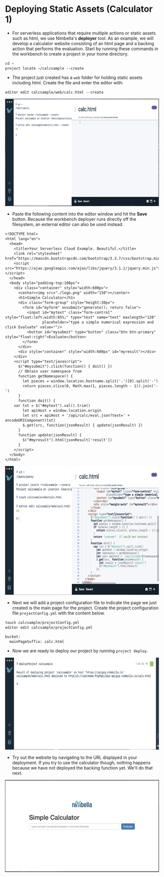 # Deploying Static Assets (Calculator 1)
- For serverless applications that require multiple actions or static assets such as html, we use Nimbella's **deployer** tool. As an example, we will develop a calculator website consisting of an html page and a backing action that performs the evaluation.  Start by running these commands in the workbench to create a project in your home directory.

```
cd ~
project locate ~/calcsample --create
```

- The project just created has a `web` folder for holding static assets including html.  Create the file and enter the editor with:

```
editor edit calcsample/web/calc.html --create
```

<img src="./calc1.png" height=350px>

- Paste the following content into the editor window and hit the **Save** button.  Because the workbench deployer runs directly off the filesystem, an external editor can also be used instead.

```
<!DOCTYPE html>
<html lang="en">
  <head>
    <title>Your Serverless Cloud Example. Beautiful.</title>
    <link rel="stylesheet" href="https://maxcdn.bootstrapcdn.com/bootstrap/3.3.7/css/bootstrap.min.css">
    <script src="https://ajax.googleapis.com/ajax/libs/jquery/3.1.1/jquery.min.js"></script>
  </head>
  <body style="padding-top:100px">
    <div class="container" style="width:600px">
      <center><img src="./logo.png" width="150"></center>
      <h1>Simple Calculator</h1>
      <div class="form-group" style="height:30px">
        <form id="myform" onsubmit="generate(); return false">
          <input id="mytext" class="form-control" style="float:left;width:85%;" type="text" name="text" maxlength="128"
                 placeholder="type a simple numerical expression and click Evaluate" value=""/>
          <button id="mysubmit" type="button" class="btn btn-primary" style="float:right">Evaluate</button>
        </form>
      </div>
      <div style="container" style="width:600px" id="myresult"></div>
    </div>
    <script type="text/javascript">
      $("#mysubmit").click(function() { doit() })
      // Obtain	user namespace from
      function getNamespace() {
        let pieces = window.location.hostname.split('.')[0].split('-')
        return pieces.slice(0, Math.max(1, pieces.length - 1)).join('-')
      }
      function doit() {
	var txt = $("#mytext").val().trim()
        let apiHost = window.location.origin
        let src = apiHost + '/api/calc/eval.json?text=' + encodeURIComponent(txt)
        $.get(src, function(jsonResult) { update(jsonResult) })
      }
      function update(jsonResult) {
        $("#myresult").html(jsonResult['result'])
      }
    </script>
  </body>
</html>
```

<img src="./calc2.png" height=420px>

- Next we will add a project configuration file to indicate the page we just created is the main page for the project.  Create the project configuration file `projectConfig.yml` with the content below.

```
touch calcsample/projectConfig.yml
editor edit calcsample/projectConfig.yml
```

```
bucket:
  mainPageSuffix: calc.html
```

- Now we are ready to deploy our project by running `project deploy`.

<img src="./calc3.png" height=300px>

- Try out the website by navigating to the URL displayed in your deployment.  If you try to use the calculator though, nothing happens because we have not deployed the backing function yet.  We'll do that next.

<img src="./calc4.png" height=300px>

